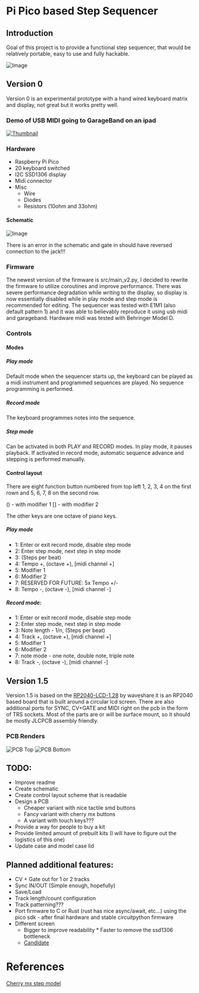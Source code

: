 # Pi Pico based Step Sequencer

## Introduction

Goal of this project is to provide a functional step sequencer, that would be relatively portable, easy to use and fully hackable.

![Image](graphics/V0.jpeg)

## Version 0

Version 0 is an experimental prototype with a hand wired keyboard matrix and display, not great but it works pretty well.

### Demo of USB MIDI going to GarageBand on an ipad

[![Thumbnail](graphics/DemoVideo.jpeg)](https://www.youtube.com/watch?v=seA91Q_EiBI)

### Hardware

* Raspberry Pi Pico
* 20 keyboard switched
* I2C SSD1306 display
* Midi connector
* Misc
    * Wire
    * Diodes
    * Resistors (10ohm and 33ohm)

#### Schematic

![Image](graphics/PiPicoSequencerV0_Schematic.png)

There is an error in the schematic and gate in should have reversed connection to the jack!!!

### Firmware

The newest version of the firmware is src/main_v2.py, I decided to rewrite the firmware to utilize coroutines and improve performance. There was severe performance degradation while writing to the display, so display is now essentially disabled while in play mode and step mode is recommended for editing. The sequencer was tested with E1M1 (also default pattern 1) and it was able to believably reproduce it using usb midi and garageband. Hardware midi was tested with Behringer Model D.

### Controls

#### Modes

##### Play mode

Default mode when the sequencer starts up, the keyboard can be played as a midi instrument and programmed sequences are played. No sequence programming is performed.

##### Record mode

The keyboard programmes notes into the sequence.

##### Step mode

Can be activated in both PLAY and RECORD modes. In play mode, it pauses playback. If activated in record mode, automatic sequence advance and stepping is performed manually.

#### Control layout

There are eight function button numbered from top left 1, 2, 3, 4 on the first rown and 5, 6, 7, 8 on the second row.

() - with modifier 1
[] - with modifier 2

The other keys are one octave of piano keys.

##### Play mode

* 1: Enter or exit record mode, disable step mode
* 2: Enter step mode, next step in step mode
* 3: (Steps per beat)
* 4: Tempo +, (octave +), [midi channel +]
* 5: Modifier 1
* 6: Modifier 2
* 7: RESERVED FOR FUTURE: 5x Tempo +/- 
* 8: Tempo -, (octave -), [midi channel -]

##### Record mode:

* 1: Enter or exit record mode, disable step mode
* 2: Enter step mode, next step in step mode
* 3: Note length - 1/n, (Steps per beat)
* 4: Track +, (octave +), [midi channel +]
* 5: Modifier 1
* 6: Modifier 2
* 7: note mode - one note, double note, triple note
* 8: Track -, (octave -), [midi channel -]

## Version 1.5

Version 1.5 is based on the [RP2040-LCD-1.28](https://www.waveshare.com/wiki/RP2040-LCD-1.28) by waveshare it is an RP2040 based board that is built around a circular lcd screen. There are also additional ports for SYNC, CV+GATE and MIDI right on the pcb in the form of TRS sockets. Most of the parts are or will be surface mount, so it should be mostly JLCPCB assembly friendly.

### PCB Renders

![PCB Top](graphics/V1_PCB.png)
![PCB Bottom](graphics/V1_PCB_2.png)

## TODO:
* Improve readme
* Create schematic
* Create control layout scheme that is readable
* Design a PCB
    * Cheaper variant with nice tactile smd buttons
    * Fancy variant with cherry mx buttons
    * A variant with touch keys???
* Provide a way for people to buy a kit
* Provide limited amount of prebuilt kits (I will have to figure out the logistics of this one)
* Update case and model case lid

## Planned additional features:
* CV + Gate out for 1 or 2 tracks
* Sync IN/OUT (Simple enough, hopefully)
* Save/Load
* Track length/count configuration
* Track patterning???
* Port firmware to C or Rust (rust has nice async/await, etc...) using the pico sdk - after final hardware and stable circuitpython firmware
* Different screen
    * Bigger to improve readability
    * Faster to remove the ssd1306 bottleneck
    * [Candidate](https://www.aliexpress.com/item/1005004726017957.html?spm=a2g0o.productlist.main.1.73256cc5ZJRNvi&algo_pvid=fc51ccc0-c17f-4f8f-9461-e13a99c78fd2&algo_exp_id=fc51ccc0-c17f-4f8f-9461-e13a99c78fd2-0&pdp_ext_f=%7B%22sku_id%22%3A%2212000030244707593%22%7D&pdp_npi=3%40dis%21USD%214.34%213.82%21%21%21%21%21%402100bbf516785644742137121d06f5%2112000030244707593%21sea%21CZ%21740805232&curPageLogUid=Dx2WB20pU3aQ)

# References

[Cherry mx step model](https://github.com/ConstantinoSchillebeeckx/cherry-mx-switch)